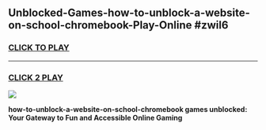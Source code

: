 
## Unblocked-Games-how-to-unblock-a-website-on-school-chromebook-Play-Online #zwil6
<h3>
<a href="https://news.freeplayer.one?title=how-to-unblock-a-website-on-school-chromebook&ref=3">CLICK TO PLAY</a></h3>
<hr>

<h3>
<a href="https://news.freeplayer.one?title=how-to-unblock-a-website-on-school-chromebook&ref=3">CLICK 2 PLAY</a>
  
</h3>

<a href="https://news.freeplayer.one?title=how-to-unblock-a-website-on-school-chromebook&ref=3"><img src="https://clearcache.store/games.png"></a>


**how-to-unblock-a-website-on-school-chromebook games unblocked: Your Gateway to Fun and Accessible Online Gaming**
